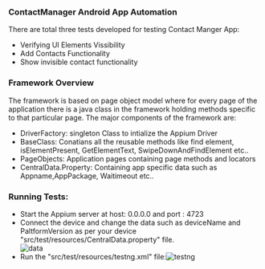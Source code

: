 <h3>ContactManager Android App Automation</h3>
<p>There are total three tests developed for testing Contact Manger App:</p>
<ul><li>Verifying UI Elements Vissibility</li><li>Add Contacts Functionality</li><li>Show invisible contact functionality</li></ul>
<h3>Framework Overview</h3>
<p>The framework is based on page object model where for every page of the application there is a java class in the framework holding methods specific to that particular page. The major components of the framework are:</p>
<ul><li> DriverFactory: singleton Class to intialize the Appium Driver</li> <li> BaseClass: Conatians all the reusable methods like find element, isElementPresent, GetElementText, SwipeDownAndFindElement etc..</li><li>PageObjects: Application pages containing page methods and locators</li>
  <li>CentralData.Property: Containing app specific data such as Appname,AppPackage, Waitimeout etc.. </li></ul>
  <h3>Running Tests:</h3>
  <ul>
  <li>Start the Appium server at host: 0.0.0.0 and port : 4723</li>
  <li>Connect the device and change the data such as deviceName and PaltformVersion as per your device "src/test/resources/CentralData.property" file. <br/> <img src="https://preview.ibb.co/emNZKK/data.png" alt="data" border="0"><br /></li>
  <li>Run the "src/test/resources/testng.xml" file:<img src="https://preview.ibb.co/mj5UKK/testng.png" alt="testng" border="0"><br /></li>
  
  </ul>
